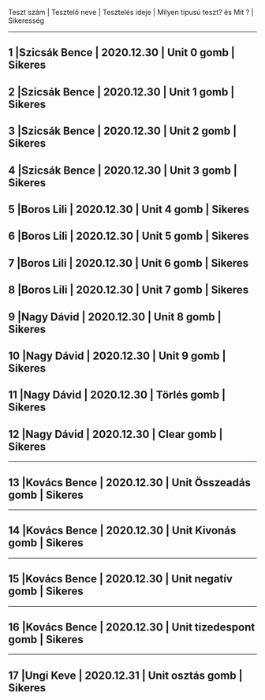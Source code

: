 Teszt szám | Tesztelő neve | Tesztelés ideje | Milyen tipusú teszt?  és Mit ? | Sikeresség
____________________________________________________________________________________________
1 	       |Szicsák Bence  | 2020.12.30      | Unit 0 gomb                    | Sikeres 
--------------------------------------------------------------------------------------------
2 	       |Szicsák Bence  | 2020.12.30      | Unit 1 gomb                    | Sikeres 
--------------------------------------------------------------------------------------------
3	       |Szicsák Bence  | 2020.12.30      | Unit 2 gomb                    | Sikeres 
--------------------------------------------------------------------------------------------
4	       |Szicsák Bence  | 2020.12.30      | Unit 3 gomb                    | Sikeres 
--------------------------------------------------------------------------------------------
5	       |Boros Lili     | 2020.12.30      | Unit 4 gomb                    | Sikeres 
--------------------------------------------------------------------------------------------
6	       |Boros Lili     | 2020.12.30      | Unit 5 gomb                    | Sikeres 
--------------------------------------------------------------------------------------------
7	       |Boros Lili     | 2020.12.30      | Unit 6 gomb                    | Sikeres 
--------------------------------------------------------------------------------------------
8	       |Boros Lili     | 2020.12.30      | Unit 7 gomb                    | Sikeres 
--------------------------------------------------------------------------------------------
9          |Nagy Dávid     | 2020.12.30      | Unit 8 gomb                    | Sikeres 
--------------------------------------------------------------------------------------------
10	       |Nagy Dávid     | 2020.12.30      | Unit 9 gomb                    | Sikeres 
--------------------------------------------------------------------------------------------
11	       |Nagy Dávid     | 2020.12.30      | Törlés gomb                    | Sikeres 
--------------------------------------------------------------------------------------------
12	       |Nagy Dávid     | 2020.12.30      | Clear gomb                     | Sikeres 
--------------------------------------------------------------------------------------------
____________________________________________________________________________________________
13 	       |Kovács Bence   | 2020.12.30      | Unit Összeadás gomb            | Sikeres 
--------------------------------------------------------------------------------------------
____________________________________________________________________________________________
14 	       |Kovács Bence   | 2020.12.30      | Unit Kivonás gomb              | Sikeres 
--------------------------------------------------------------------------------------------
____________________________________________________________________________________________
15 	       |Kovács Bence  | 2020.12.30       | Unit negatív gomb              | Sikeres 
--------------------------------------------------------------------------------------------
____________________________________________________________________________________________
16	       |Kovács Bence  | 2020.12.30       | Unit tizedespont gomb          | Sikeres 
--------------------------------------------------------------------------------------------
____________________________________________________________________________________________
17 	       |Ungi Keve   | 2020.12.31      | Unit osztás gomb            | Sikeres 
--------------------------------------------------------------------------------------------
